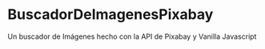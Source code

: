# BuscadorDeImagenesPixabay
Un buscador de Imágenes hecho con la API de Pixabay y Vanilla Javascript 

